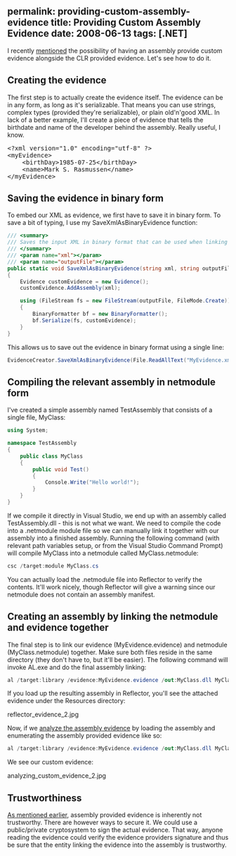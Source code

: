 permalink: providing-custom-assembly-evidence
title: Providing Custom Assembly Evidence
date: 2008-06-13
tags: [.NET]
---
I recently [mentioned](http://improve.dk/blog/2008/06/11/analyzing-assembly-evidence) the possibility of having an assembly provide custom evidence alongside the CLR provided evidence. Let's see how to do it.

## Creating the evidence

The first step is to actually create the evidence itself. The evidence can be in any form, as long as it's serializable. That means you can use strings, complex types (provided they're serializable), or plain old'n'good XML. In lack of a better example, I'll create a piece of evidence that tells the birthdate and name of the developer behind the assembly. Really useful, I know.

<pre lang="xml" escaped="true">&lt;?xml version="1.0" encoding="utf-8" ?&gt;
&lt;myEvidence&gt;
	&lt;birthDay&gt;1985-07-25&lt;/birthDay&gt;
	&lt;name&gt;Mark S. Rasmussen&lt;/name&gt;
&lt;/myEvidence&gt;</pre>

## Saving the evidence in binary form

To embed our XML as evidence, we first have to save it in binary form. To save a bit of typing, I use my SaveXmlAsBinaryEvidence function:

```csharp
/// <summary>
/// Saves the input XML in binary format that can be used when linking custom evidence to an assembly
/// </summary>
/// <param name="xml"></param>
/// <param name="outputFile"></param>
public static void SaveXmlAsBinaryEvidence(string xml, string outputFile)
{
	Evidence customEvidence = new Evidence();
	customEvidence.AddAssembly(xml);

	using (FileStream fs = new FileStream(outputFile, FileMode.Create))
	{
		BinaryFormatter bf = new BinaryFormatter();
		bf.Serialize(fs, customEvidence);
	}
}
```

This allows us to save out the evidence in binary format using a single line:

```csharp
EvidenceCreator.SaveXmlAsBinaryEvidence(File.ReadAllText("MyEvidence.xml"), "MyEvidence.evidence");
```

## Compiling the relevant assembly in netmodule form

I've created a simple assembly named TestAssembly that consists of a single file, MyClass:

```csharp
using System;

namespace TestAssembly
{
	public class MyClass
	{
		public void Test()
		{
			Console.Write("Hello world!");
		}
	}
}
```

If we compile it directly in Visual Studio, we end up with an assembly called TestAssembly.dll - this is not what we want. We need to compile the code into a .netmodule module file so we can manually link it together with our assembly into a finished assembly. Running the following command (with relevant path variables setup, or from the Visual Studio Command Prompt) will compile MyClass into a netmodule called MyClass.netmodule:

```csharp
csc /target:module MyClass.cs
```

You can actually load the .netmodule file into Reflector to verify the contents. It'll work nicely, though Reflector will give a warning since our netmodule does not contain an assembly manifest.

## Creating an assembly by linking the netmodule and evidence together

The final step is to link our evidence (MyEvidence.evidence) and netmodule (MyClass.netmodule) together. Make sure both files reside in the same directory (they don't have to, but it'll be easier). The following command will invoke AL.exe and do the final assembly linking:

```csharp
al /target:library /evidence:MyEvidence.evidence /out:MyClass.dll MyClass.netmodule
```

If you load up the resulting assembly in Reflector, you'll see the attached evidence under the Resources directory:

reflector_evidence_2.jpg

Now, if we [analyze the assembly evidence](http://improve.dk/blog/2008/06/11/analyzing-assembly-evidence) by loading the assembly and enumerating the assembly provided evidence like so:

```csharp
al /target:library /evidence:MyEvidence.evidence /out:MyClass.dll MyClass.netmodule
```

We see our custom evidence:

analyzing_custom_evidence_2.jpg

## Trustworthiness

[As mentioned earlier](http://improve.dk/blog/2008/06/11/analyzing-assembly-evidence), assembly provided evidence is inherently not trustworthy. There are however ways to secure it. We could use a public/private cryptosystem to sign the actual evidence. That way, anyone reading the evidence could verify the evidence providers signature and thus be sure that the entity linking the evidence into the assembly is trustworthy.
